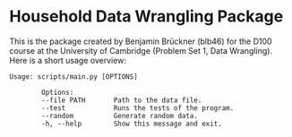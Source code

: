 # Household Data Wrangling Package
This is the package created by Benjamin Brückner (blb46) for the D100 course at the University of Cambridge (Problem Set 1, Data Wrangling). Here is a short usage overview:

    Usage: scripts/main.py [OPTIONS]

            Options:
            --file PATH       Path to the data file.
            --test            Runs the tests of the program.
            --random          Generate random data.
            -h, --help        Show this message and exit.

